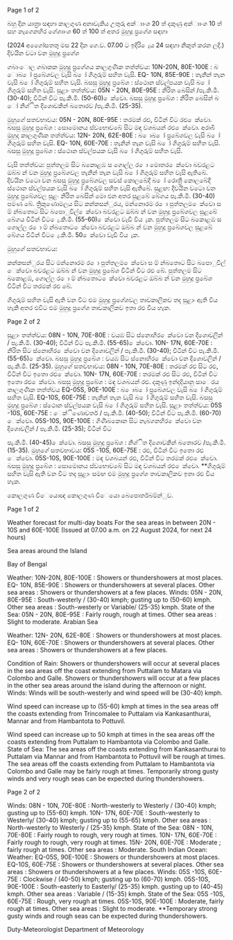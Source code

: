 Page 1 of 2

බහු දින යාත්‍රා සඳහා කාලගුණ අනාවැකිය උතුරු අක්ාාංශ 20 ත් දකුණු අක්ාාංශ 10 ත් සහ නැගෙනහිර ගේශාාංශ 60 ත් 100 ත් අතර මුහුදු ප්‍රගේශ සඳහා

(2024 අගෙෝසතතු මස 22 දින ගෙ.ව. 07.00 ට ඉදිරි ෙැය 24 සඳහා නිකුත් කරන ලදි.) දිවයින වටා වන මුහුදු ප්‍රගේශ

ගබාංොල ගබාකක මුහුදු ප්‍රගේශය කාලගුණික තත්ත්වය: 10N-20N, 80E-100E : බ ොබ ෝ ප්‍රබේශවල වැසි බ ෝ ගිගුරුම් සහිත වැසි. EQ- 10N, 85E-90E : තැනින් තැන වැසි බ ෝ ගිගුරුම් සහිත වැසි. බසසු මුහුදු ප්‍රබේශ : ස්ථොන ස්වල්පයක වැසි බ ෝ ගිගුරුම් සහිත වැසි. සුළාං තත්ත්වය: 05N - 20N, 80E-95E : නිරිත බෙසින් /පැ.කි.මී. (30-40); විටින් විට පැ.කි.මී. (50-60) ෙක්වො. බසසු මුහුදු ප්‍රබේශ : නිරිත බෙසින් බ ෝ නිශ්ිත දිශොවකින් බතොරව /පැ.කි.මී. (25-35).

මුහුගේ සතවභාවය: 05N - 20N, 80E-95E : තරමක් රළු, විටින් විට රළු ෙක්වො. බසසු මුහුදු ප්‍රබේශ : සොමොනය ස්වභොවබේ සිට මඳ වශබයන් රළු ෙක්වො. අරාබි මුහුද කාලගුණික තත්ත්වය: 12N- 20N, 62E-80E : බ ොබ ෝ ප්‍රබේශවල වැසි බ ෝ ගිගුරුම් සහිත වැසි. EQ- 10N, 60E-70E : තැනින් තැන වැසි බ ෝ ගිගුරුම් සහිත වැසි. බසසු මුහුදු ප්‍රබේශ : ස්ථොන ස්වල්පයක වැසි බ ෝ ගිගුරුම් සහිත වැසි.

වැසි තත්ත්වය: පුත්තලම සිට බකොළඹ ස ගොල්ල ර ො මොතර ෙක්වො බවරළට ඔබ්බ න් වන මුහුදු ප්‍රබේශවල තැනින් තැන වැසි බ ෝ ගිගුරුම් සහිත වැසි ඇතිබේ. දිවයින වටො වන බසසු මුහුදු ප්‍රබේශවල සවස් කොලබේදී බ ෝ රොත්‍රී කොලබේදී ස්ථොන ස්වල්පයක වැසි බ ෝ ගිගුරුම් සහිත වැසි ඇතිබේ. සුළඟ: දිවයින වටො වන මුහුදු ප්‍රබේශවල සුළං නිරිත බෙසින් මො එන අතර සුළබේ බේගය පැ.කි.මී. (30-40) පමණ බේ. ත්‍රිකුණොමලය සිට කන්කසන්ුරය, මන්නොරම ර ො පුත්තලම ෙක්වො ස ම් න්බතොට සිට බපොුවිල් ෙක්වො බවරළට ඔබ්බ න් වන මුහුදු ප්‍රබේශවල සුළබේ බේගය විටින් විට ෙැ.කි.මී. (55-60) ෙක්වො වැඩි විය ැක. පුත්තලම සිට බකොළඹ ස ගොල්ල ර ො ම් න්බතොට ෙක්වො බවරළට ඔබ්බ න් වන මුහුදු ප්‍රබේශවල සුළබේ බේගය විටින් විට ෙැ.කි.මී. 50 ෙක්වො වැඩි විය ැක.

මුහුගේ සතවභාවය:

කන්කසන්ුරය සිට මන්නොරම ර ො පුත්තලම ෙක්වො ස ම් න්බතොට සිට බපොුවිල් ෙක්වො බවරළට ඔබ්බ න් වන මුහුදු ප්‍රබේශ විටින් විට රළු බේ. පුත්තලම සිට බකොළඹ, ගොල්ල ර ො ම් න්බතොට ෙක්වො බවරළට ඔබ්බ න් වන මුහුදු ප්‍රබේශ විටින් විට තරමක් රළු බේ.

ගිගුරුම් සහිත වැසි ඇති වන විට එම මුහුදු ප්‍රගේශවල තාවකාලිකව තද සුළාං ඇති විය හැකි අතර එවිට එම මුහුදු ප්‍රගේශ තාවකාලිකව ඉතා රළු විය හැක.

Page 2 of 2

සුළාං තත්ත්වය: 08N - 10N, 70E-80E : වයඹ සිට ස්නොහිර ෙක්වො වන දිශොවලින් / පැ.කි.මී. (30-40); විටින් විට පැ.කි.මී. (55-65) ෙක්වො. 10N- 17N, 60E-70E : නිරිත සිට ස්නොහිර ෙක්වො වන දිශොවලින් / පැ.කි.මී. (30-40); විටින් විට පැ.කි.මී. (55-65) ෙක්වො. බසසු මුහුදු ප්‍රබේශ : වයඹ සිට ස්නොහිර ෙක්වො වන දිශොවලින් /පැ.කි.මී. (25-35). මුහුගේ සතවභාවය: 08N - 10N, 70E-80E : තරමක් රළු සිට රළු, විටින් විට ඉතො රළු ෙක්වො. 10N- 17N, 60E-70E : තරමක් රළු සිට රළු, විටින් විට ඉතො රළු ෙක්වො. බසසු මුහුදු ප්‍රබේශ : මඳ වශබයන් රළු. දකුණු ඉන්දදියානු සාෙරය කාලගුණික තත්ත්වය EQ-05S, 90E-100E : බ ොබ ෝ ප්‍රබේශවල වැසි බ ෝ ගිගුරුම් සහිත වැසි. EQ-10S, 60E-75E : තැනින් තැන වැසි බ ෝ ගිගුරුම් සහිත වැසි. බසසු මුහුදු ප්‍රබේශ : ස්ථොන ස්වල්පයක වැසි බ ෝ ගිගුරුම් සහිත වැසි. සුළාං තත්ත්වය: 05S -10S, 60E-75E : ෙක්ිණොවර්ත / පැ.කි.මී. (40-50); විටින් විට පැ.කි.මී. (60-70) ෙක්වො. 05S-10S, 90E-100E : ගිණිබකොන සිට නැබගනහිර ෙක්වො වන දිශොවලින් / පැ.කි.මී. (25-35); විටින් විට

පැ.කි.මී. (40-45) ෙක්වො. බසසු මුහුදු ප්‍රබේශ : නිශ්ිත දිශොවකින් බතොරව /පැ.කි.මී. (15-35). මුහුගේ සතවභාවය: 05S -10S, 60E-75E : රළු, විටින් විට ඉතො රළු ෙක්වො. 05S-10S, 90E-100E : මඳ වශබයන් රළු, විටින් විට තරමක් රළු ෙක්වො. බසසු මුහුදු ප්‍රබේශ : සොමොනය ස්වභොවබේ සිට මඳ වශබයන් රළු ෙක්වො. **ගිගුරුම් සහිත වැසි ඇති වන විට තද සුළාං සමඟ එම මුහුදු ප්‍රගේශ තාවකාලිකව ඉතා රළු විය හැක.

කොලගුණ විෙයොඥ කොලගුණ විෙයො බෙපොර්තබම්න්ුව.

Page 1 of 2

Weather forecast for multi-day boats For the sea areas in between 20N - 10S and 60E-100E (Issued at 07.00 a.m. on 22 August 2024, for next 24 hours)

Sea areas around the Island

Bay of Bengal

Weather: 10N-20N, 80E-100E : Showers or thundershowers at most places. EQ- 10N, 85E-90E : Showers or thundershowers at several places. Other sea areas : Showers or thundershowers at a few places. Winds: 05N - 20N, 80E-95E : South-westerly / (30-40) kmph; gusting up to (50-60) kmph. Other sea areas : South-westerly or Variable/ (25-35) kmph. State of the Sea: 05N - 20N, 80E-95E : Fairly rough, rough at times. Other sea areas : Slight to moderate. Arabian Sea

Weather: 12N- 20N, 62E-80E : Showers or thundershowers at most places. EQ- 10N, 60E-70E : Showers or thundershowers at several places. Other sea areas : Showers or thundershowers at a few places.

Condition of Rain: Showers or thundershowers will occur at several places in the sea areas off the coast extending from Puttalam to Matara via Colombo and Galle. Showers or thundershowers will occur at a few places in the other sea areas around the island during the afternoon or night. Winds: Winds will be south-westerly and wind speed will be (30-40) kmph.

Wind speed can increase up to (55-60) kmph at times in the sea areas off the coasts extending from Trincomalee to Puttalam via Kankasanthurai, Mannar and from Hambantota to Pottuvil.

Wind speed can increase up to 50 kmph at times in the sea areas off the coasts extending from Puttalam to Hambantota via Colombo and Galle. State of Sea: The sea areas off the coasts extending from Kankasanthurai to Puttalam via Mannar and from Hambantota to Pottuvil will be rough at times. The sea areas off the coasts extending from Puttalam to Hambantota via Colombo and Galle may be fairly rough at times. Temporarily strong gusty winds and very rough seas can be expected during thundershowers.

Page 2 of 2

Winds: 08N - 10N, 70E-80E : North-westerly to Westerly / (30-40) kmph; gusting up to (55-60) kmph. 10N- 17N, 60E-70E : South-westerly to Westerly/ (30-40) kmph; gusting up to (55-65) kmph. Other sea areas : North-westerly to Westerly / (25-35) kmph. State of the Sea: 08N - 10N, 70E-80E : Fairly rough to rough, very rough at times. 10N- 17N, 60E-70E : Fairly rough to rough, very rough at times. 15N- 20N, 60E-70E : Moderate ; fairly rough at times. Other sea areas : Moderate. South Indian Ocean: Weather: EQ-05S, 90E-100E : Showers or thundershowers at most places. EQ-10S, 60E-75E : Showers or thundershowers at several places. Other sea areas : Showers or thundershowers at a few places. Winds: 05S -10S, 60E-75E : Clockwise / (40-50) kmph; gusting up to (60-70) kmph. 05S-10S, 90E-100E : South-easterly to Easterly/ (25-35) kmph. gusting up to (40-45) kmph. Other sea areas : Variable / (15-35) kmph. State of the Sea: 05S -10S, 60E-75E : Rough, very rough at times. 05S-10S, 90E-100E : Moderate, fairly rough at times. Other sea areas : Slight to moderate. **Temporary strong gusty winds and rough seas can be expected during thundershowers.

Duty-Meteorologist Department of Meteorology